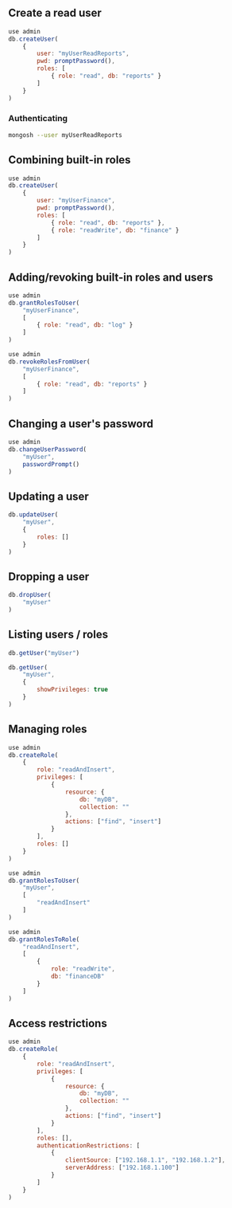 ## Create a read user
```javascript
use admin
db.createUser(
    {
        user: "myUserReadReports",
        pwd: promptPassword(),
        roles: [
            { role: "read", db: "reports" }
        ]
    }
)
```
### Authenticating
```bash
mongosh --user myUserReadReports
```
## Combining built-in roles
```javascript
use admin
db.createUser(
    {
        user: "myUserFinance",
        pwd: promptPassword(),
        roles: [
            { role: "read", db: "reports" },
            { role: "readWrite", db: "finance" }
        ]
    }
)
```
## Adding/revoking built-in roles and users
```javascript
use admin
db.grantRolesToUser(
    "myUserFinance",
    [
        { role: "read", db: "log" }
    ]
)
```
```javascript
use admin
db.revokeRolesFromUser(
    "myUserFinance",
    [
        { role: "read", db: "reports" }
    ]
)
```
## Changing a user's password
```javascript
use admin
db.changeUserPassword(
    "myUser",
    passwordPrompt()
)
```
## Updating a user
```javascript
db.updateUser(
    "myUser",
    {
        roles: []
    }
)
```
## Dropping a user
```javascript
db.dropUser(
    "myUser"
)
```
## Listing users / roles
```javascript
db.getUser("myUser")
```
```javascript
db.getUser(
    "myUser",
    {
        showPrivileges: true
    }
)
```
## Managing roles
```javascript
use admin
db.createRole(
    {
        role: "readAndInsert",
        privileges: [
            { 
                resource: { 
                    db: "myDB", 
                    collection: ""
                }, 
                actions: ["find", "insert"]
            }
        ],
        roles: []
    }
)
```
```javascript
use admin
db.grantRolesToUser(
    "myUser",
    [
        "readAndInsert"
    ]
)
```
```javascript
use admin
db.grantRolesToRole(
    "readAndInsert",
    [
        { 
            role: "readWrite", 
            db: "financeDB" 
        }
    ]
)
```
## Access restrictions
```javascript
use admin
db.createRole(
    {
        role: "readAndInsert",
        privileges: [
            { 
                resource: { 
                    db: "myDB", 
                    collection: ""
                }, 
                actions: ["find", "insert"]
            }
        ],
        roles: [],
        authenticationRestrictions: [
            { 
                clientSource: ["192.168.1.1", "192.168.1.2"],
                serverAddress: ["192.168.1.100"]
            }
        ]
    }
)
```